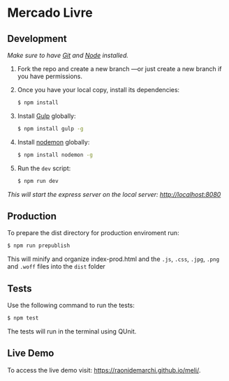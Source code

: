 # Mercado Livre

## Development

*Make sure to have [Git](http://git-scm.com/) and [Node](http://nodejs.org/) installed.*

1. Fork the repo and create a new branch —or just create a new branch if you have permissions.

2. Once you have your local copy, install its dependencies:

    ```sh
    $ npm install
    ```

3. Install [Gulp](https://gulpjs.com/) globally:

    ```sh
    $ npm install gulp -g
    ```

4. Install [nodemon](https://nodemon.io/) globally:

    ```sh
    $ npm install nodemon -g
    ```

3. Run the `dev` script:

    ```sh
    $ npm run dev
    ```

*This will start the express server on the local server: [http://localhost:8080](http://localhost:8080)*

## Production

To prepare the dist directory for production enviroment run:

```sh
$ npm run prepublish
```

This will minify and organize index-prod.html and the `.js`, `.css`, `.jpg`, `.png` and `.woff` files into the `dist` folder

## Tests

Use the following command to run the tests:

```sh
$ npm test
```

The tests will run in the terminal using QUnit.

## Live Demo

To access the live demo visit: https://raonidemarchi.github.io/meli/.
